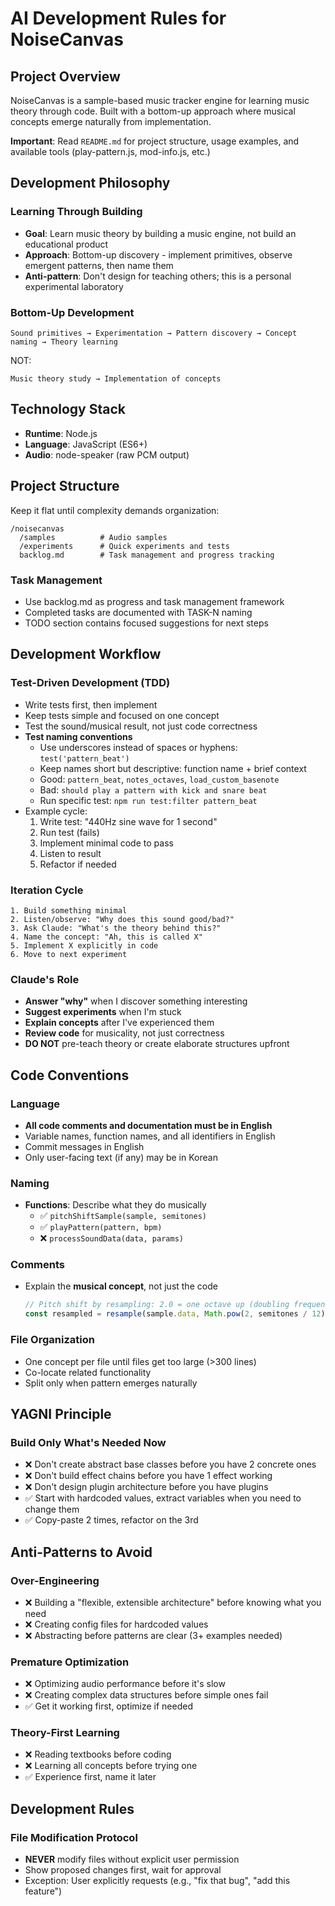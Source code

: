 # AI Development Rules for NoiseCanvas

## Project Overview
NoiseCanvas is a sample-based music tracker engine for learning music theory through code. Built with a bottom-up approach where musical concepts emerge naturally from implementation.

**Important**: Read `README.md` for project structure, usage examples, and available tools (play-pattern.js, mod-info.js, etc.)

## Development Philosophy

### Learning Through Building
- **Goal**: Learn music theory by building a music engine, not build an educational product
- **Approach**: Bottom-up discovery - implement primitives, observe emergent patterns, then name them
- **Anti-pattern**: Don't design for teaching others; this is a personal experimental laboratory

### Bottom-Up Development
```
Sound primitives → Experimentation → Pattern discovery → Concept naming → Theory learning
```

NOT:
```
Music theory study → Implementation of concepts
```

## Technology Stack
- **Runtime**: Node.js
- **Language**: JavaScript (ES6+)
- **Audio**: node-speaker (raw PCM output)

## Project Structure

Keep it flat until complexity demands organization:

```
/noisecanvas
  /samples          # Audio samples
  /experiments      # Quick experiments and tests
  backlog.md        # Task management and progress tracking
```

### Task Management
- Use backlog.md as progress and task management framework
- Completed tasks are documented with TASK-N naming
- TODO section contains focused suggestions for next steps

## Development Workflow

### Test-Driven Development (TDD)
- Write tests first, then implement
- Keep tests simple and focused on one concept
- Test the sound/musical result, not just code correctness
- **Test naming conventions**
  - Use underscores instead of spaces or hyphens: `test('pattern_beat')`
  - Keep names short but descriptive: function name + brief context
  - Good: `pattern_beat`, `notes_octaves`, `load_custom_basenote`
  - Bad: `should play a pattern with kick and snare beat`
  - Run specific test: `npm run test:filter pattern_beat`
- Example cycle:
  1. Write test: "440Hz sine wave for 1 second"
  2. Run test (fails)
  3. Implement minimal code to pass
  4. Listen to result
  5. Refactor if needed

### Iteration Cycle
```
1. Build something minimal
2. Listen/observe: "Why does this sound good/bad?"
3. Ask Claude: "What's the theory behind this?"
4. Name the concept: "Ah, this is called X"
5. Implement X explicitly in code
6. Move to next experiment
```

### Claude's Role
- **Answer "why"** when I discover something interesting
- **Suggest experiments** when I'm stuck
- **Explain concepts** after I've experienced them
- **Review code** for musicality, not just correctness
- **DO NOT** pre-teach theory or create elaborate structures upfront

## Code Conventions

### Language
- **All code comments and documentation must be in English**
- Variable names, function names, and all identifiers in English
- Commit messages in English
- Only user-facing text (if any) may be in Korean

### Naming
- **Functions**: Describe what they do musically
  - ✅ `pitchShiftSample(sample, semitones)`
  - ✅ `playPattern(pattern, bpm)`
  - ❌ `processSoundData(data, params)`

### Comments
- Explain the **musical concept**, not just the code
  ```javascript
  // Pitch shift by resampling: 2.0 = one octave up (doubling frequency)
  const resampled = resample(sample.data, Math.pow(2, semitones / 12))
  ```

### File Organization
- One concept per file until files get too large (>300 lines)
- Co-locate related functionality
- Split only when pattern emerges naturally

## YAGNI Principle

### Build Only What's Needed Now
- ❌ Don't create abstract base classes before you have 2 concrete ones
- ❌ Don't build effect chains before you have 1 effect working
- ❌ Don't design plugin architecture before you have plugins
- ✅ Start with hardcoded values, extract variables when you need to change them
- ✅ Copy-paste 2 times, refactor on the 3rd

## Anti-Patterns to Avoid

### Over-Engineering
- ❌ Building a "flexible, extensible architecture" before knowing what you need
- ❌ Creating config files for hardcoded values
- ❌ Abstracting before patterns are clear (3+ examples needed)

### Premature Optimization
- ❌ Optimizing audio performance before it's slow
- ❌ Creating complex data structures before simple ones fail
- ✅ Get it working first, optimize if needed

### Theory-First Learning
- ❌ Reading textbooks before coding
- ❌ Learning all concepts before trying one
- ✅ Experience first, name it later

## Development Rules

### File Modification Protocol
- **NEVER** modify files without explicit user permission
- Show proposed changes first, wait for approval
- Exception: User explicitly requests (e.g., "fix that bug", "add this feature")